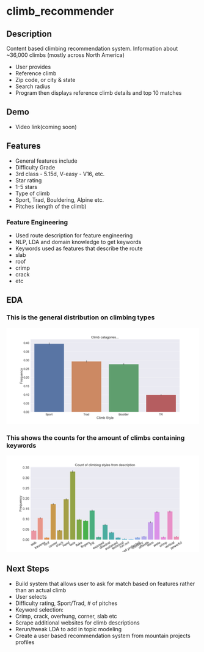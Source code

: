 # climb_recommender

## Description
Content based climbing recommendation system. Information about ~36,000 climbs (mostly across North America) 
- User provides
 - Reference climb
 - Zip code, or city & state
 - Search radius
 - Program then displays reference climb details and top 10 matches
 
## Demo
- Video link(coming soon)
 
## Features
- General features include
- Difficulty Grade
 - 3rd class - 5.15d, V-easy - V16, etc.
 - Star rating
 - 1-5 stars
 - Type of climb
 - Sport, Trad, Bouldering, Alpine etc.
 - Pitches (length of the climb)
 
### Feature Engineering
 - Used route description for feature engineering
- NLP, LDA and domain knowledge to get keywords
 - Keywords used as features that describe the route
  - slab 
  - roof
  - crimp
  - crack
  - etc




## EDA 

### This is the general distribution on climbing types
![](figures/climb_type.png)

### This shows the counts for the amount of climbs containing keywords
![](figures/climb_style_type.png)

## Next Steps
- Build system that allows user to ask for match based on features rather than an actual climb
 - User selects
  - Difficulty rating, Sport/Trad, # of pitches
  - Keyword selection:
   - Crimp, crack, overhung, corner, slab etc
- Scrape additional websites for climb descriptions
- Rerun/tweak LDA to add in  topic modeling
- Create a user based recommendation system from mountain projects profiles
